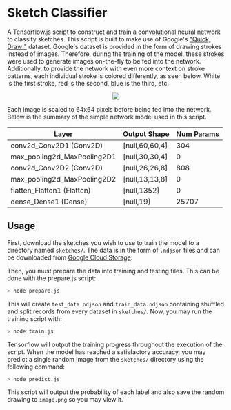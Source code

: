 # Sketch Classifier

A Tensorflow.js script to construct and train a convolutional neural network to classify sketches. This script is built to make use of Google's ["Quick, Draw!"](https://github.com/googlecreativelab/quickdraw-dataset) dataset. Google's dataset is provided in the form of drawing strokes instead of images. Therefore, during the training of the model, these strokes were used to generate images on-the-fly to be fed into the network. Additionally, to provide the network with even more context on stroke patterns, each individual stroke is colored differently, as seen below. White is the first stroke, red is the second, blue is the third, etc.

<p align="center"><img src="https://i.imgur.com/skoPqCw.jpg" /></p>

Each image is scaled to 64x64 pixels before being fed into the network. Below is the summary of the simple network model used in this script.

| Layer  | Output Shape | Num Params |
| ------------- | ------------- | ------------- |
| conv2d_Conv2D1 (Conv2D)  | [null,60,60,4]  | 304  |
| max_pooling2d_MaxPooling2D1  | [null,30,30,4]  | 0  |
| conv2d_Conv2D2 (Conv2D)   | [null,26,26,8]   | 808  |
| max_pooling2d_MaxPooling2D2  | [null,13,13,8]  | 0  |
| flatten_Flatten1 (Flatten)  | [null,1352]  | 0  |
| dense_Dense1 (Dense)  | [null,19]  | 25707  |

## Usage

First, download the sketches you wish to use to train the model to a directory named `sketches/`. The data is in the form of `.ndjson` files and can be downloaded from [Google Cloud Storage](https://console.cloud.google.com/storage/browser/quickdraw_dataset/full/simplified;tab=objects?prefix=&forceOnObjectsSortingFiltering=false).

Then, you must prepare the data into training and testing files. This can be done with the prepare.js script:
```sh
> node prepare.js
```

This will create `test_data.ndjson` and `train_data.ndjson` containing shuffled and split records from every dataset in `sketches/`. Now, you may run the training script with:
```sh
> node train.js
```

Tensorflow will output the training progress throughout the execution of the script. When the model has reached a satisfactory accuracy, you may predict a single random image from the `sketches/` directory using the following command:
```sh
> node predict.js
```

This script will output the probability of each label and also save the random drawing to `image.png` so you may view it.
